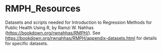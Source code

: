 # RMPH_Resources
Datasets and scripts needed for Introduction to Regression Methods for Public Health Using R, by Ramzi W. Nahhas (https://bookdown.org/rwnahhas/RMPH/). See https://bookdown.org/rwnahhas/RMPH/appendix-datasets.html for details for specific datasets.

